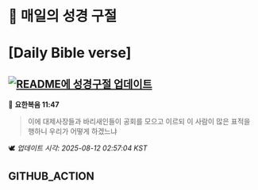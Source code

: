 # 🙏 매일의 성경 구절
# [Daily Bible verse]
## [![README에 성경구절 업데이트](https://github.com/DONGSUKA/first_test/actions/workflows/update-readme-bible.yml/badge.svg)](https://github.com/DONGSUKA/first_test/actions/workflows/update-readme-bible.yml)
<!-- START_BIBLE_VERSE -->
📖 **요한복음 11:47**
> 이에 대제사장들과 바리새인들이 공회를 모으고 이르되 이 사람이 많은 표적을 행하니 우리가 어떻게 하겠느냐

🕊️ _업데이트 시각: 2025-08-12 02:57:04 KST_
  <!-- END_BIBLE_VERSE -->
## GITHUB_ACTION
